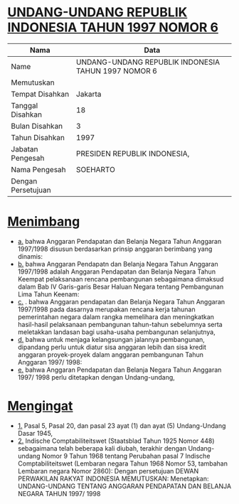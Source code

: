 # [UNDANG-UNDANG REPUBLIK INDONESIA TAHUN 1997 NOMOR 6](http://example.org/legal/document/uu/1997/6)

| Nama | Data |
| ------ | ----- |
|Name|UNDANG-UNDANG REPUBLIK INDONESIA TAHUN 1997 NOMOR 6|
|Memutuskan||
|Tempat Disahkan|Jakarta|
|Tanggal Disahkan|18|
|Bulan Disahkan|3|
|Tahun Disahkan|1997|
|Jabatan Pengesah|PRESIDEN REPUBLIK INDONESIA,|
|Nama Pengesah|SOEHARTO|
|Dengan Persetujuan||
# [Menimbang](http://example.org/legal/document/uu/1997/6/menimbang)

* [a.](http://example.org/legal/document/uu/1997/6/menimbang/point/a) bahwa Anggaran Pendapatan dan Belanja Negara Tahun Anggaran 1997/1998 disusun berdasarkan prinsip anggaran berimbang yang dinamis:
* [b.](http://example.org/legal/document/uu/1997/6/menimbang/point/b) bahwa Anggaran Pendapatn dan Belanja Negara Tahun Anggaran 1997/1998 adalah Anggaran Pendapatan dan Belanja Negara Tahun Keempat pelaksanaan rencana pembangunan sebagaimana dimaksud dalam Bab IV Garis-garis Besar Haluan Negara tentang Pembangunan Lima Tahun Keenam:
* [c.](http://example.org/legal/document/uu/1997/6/menimbang/point/c) . bahwa Anggaran pendapatan dan Belanja Negara Tahun Anggaran 1997/1998 pada dasarnya merupakan rencana kerja tahunan pemerintahan negara dalam rangka memelihara dan meningkatkan hasil-hasil pelaksanaan pembangunan tahun-tahun sebelumnya serta meletakkan landasan bagi usaha-usaha pembangunan selanjutnya,
* [d.](http://example.org/legal/document/uu/1997/6/menimbang/point/d) bahwa untuk menjaga kelangsungan jalannya pembangunan, dipandang perlu untuk diatur sisa anggaran lebih dan sisa kredit anggaran proyek-proyek dalam anggaran pembangunan Tahun Anggaran 1997/ 1998:
* [e.](http://example.org/legal/document/uu/1997/6/menimbang/point/e) bahwa Anggaran Pendapatan dan Belanja Negara Tahun Anggaran 1997/ 1998 perlu ditetapkan dengan Undang-undang,
# [Mengingat](http://example.org/legal/document/uu/1997/6/mengingat)

* [1.](http://example.org/legal/document/uu/1997/6/mengingat/point/0001) Pasal 5, Pasal 20, dan pasal 23 ayat (1) dan ayat (5) Undang-Undang Dasar 1945,
* [2.](http://example.org/legal/document/uu/1997/6/mengingat/point/0002) Indische Comptabiliteitswet (Staatsblad Tahun 1925 Nomor 448) sebagaimana telah beberapa kali diubah, terakhir dengan Undang-undang Nomor 9 Tahun 1968 tentang Perubahan pasal 7 Indische Comptabiliteitswet (Lembaran negara Tahun 1968 Nomor 53, tambahan Lembaran negara Nomor 2860): Dengan persetujuan DEWAN PERWAKILAN RAKYAT INDONESIA MEMUTUSKAN: Menetapkan: UNDANG-UNDANG TENTANG ANGGARAN PENDAPATAN DAN BELANJA NEGARA TAHUN 1997/ 1998